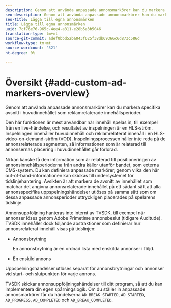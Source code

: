 ```yaml
---
description: Genom att använda anpassade annonsmarkörer kan du markera specifika avsnitt i huvudinnehållet som reklamrelaterade innehållsperioder.
seo-description: Genom att använda anpassade annonsmarkörer kan du markera specifika avsnitt i huvudinnehållet som reklamrelaterade innehållsperioder.
seo-title: Lägga till egna annonsmärken
title: Lägga till egna annonsmärken
uuid: 7cf76e76-965c-4ee4-a311-e28b5a3b5046
translation-type: tm+mt
source-git-commit: adef0bbd52ba043f625f38db69366c6d873c586d
workflow-type: tm+mt
source-wordcount: '321'
ht-degree: 0%

---
```



# Översikt {#add-custom-ad-markers-overview}

Genom att använda anpassade annonsmarkörer kan du markera specifika avsnitt i huvudinnehållet som reklamrelaterade innehållsperioder.

Den här funktionen är mest användbar när innehåll spelas in, till exempel från en live-händelse, och resultatet av inspelningen är en HLS-ström. Inspelningen innehåller huvudinnehåll och reklamrelaterat innehåll i en HLS-video-on-demand-ström (VOD). Inspelningsprocessen håller inte reda på de annonsrelaterade segmenten, så informationen som är relaterad till annonsernas placering i huvudinnehållet går förlorad.

Ni kan kanske få den information som är relaterad till positioneringen av annonsinnehållsperioderna från andra källor utanför bandet, som externa CMS-system. Du kan definiera anpassade markörer, genom vilka den här out-of-band-informationen kan skickas till undersystemet för tidslinjehantering. Avsikten är att markera de avsnitt av innehållet som matchar det angivna annonsrelaterade innehållet på ett sådant sätt att alla annonsspecifika uppspelningshändelser utlöses på samma sätt som om dessa anpassade annonsperioder uttryckligen placerades på spelarens tidslinje.

Annonsuppföljning hanteras inte internt av TVSDK, till exempel när annonser löses genom Adobe Primetime annonsbeslut (tidigare Auditude). TVSDK innehåller dock följande abstraktioner som definierar hur annonsrelaterat innehåll visas på tidslinjen:

* Annonsbrytning

   En annonsbrytning är en ordnad lista med enskilda annonser i följd.
* En enskild annons

Uppspelningshändelser utlöses separat för annonsbrytningar och annonser vid start- och slutpunkten för varje annons.

TVSDK skickar annonsuppföljningshändelser till ditt program, så att du kan implementera din egen spårningslogik. Om du ställer in anpassade annonsmarkörer får du händelserna `AD_BREAK_STARTED`, `AD_STARTED`, `AD_PROGRESS`, `AD_COMPLETED` och `AD_BREAK_COMPLETED`.